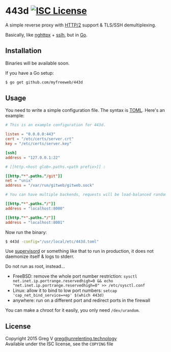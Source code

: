# 443d [![ISC License](https://img.shields.io/badge/license-ISC-red.svg?style=flat)](https://tldrlegal.com/license/-isc-license)

A simple reverse proxy with [HTTP/2] support & TLS/SSH demultiplexing.

Basically, like [nghttpx] + [sslh], but in [Go].

[HTTP/2]: https://http2.github.io
[nghttpx]: https://nghttp2.org/documentation/nghttpx.1.html
[sslh]: https://github.com/yrutschle/sslh
[Go]: https://golang.org

## Installation

Binaries will be available soon.

If you have a Go setup:

```bash
$ go get github.com/myfreeweb/443d
```

## Usage

You need to write a simple configuration file.
The syntax is [TOML].
Here's an example:

```toml
# This is an example configuration for 443d.

listen = "0.0.0.0:443"
cert = "/etc/certs/server.crt"
key = "/etc/certs/server.key"

[ssh]
address = "127.0.0.1:22"

# [[http.<host glob>.paths.<path prefix>]] :

[[http."*".paths."/git"]]
net = "unix"
address = "/var/run/gitweb/gitweb.sock"

# You can have multiple backends, requests will be load-balanced randomly

[[http."*".paths."/"]]
address = "localhost:8000"

[[http."*".paths."/"]]
address = "localhost:8001"
```

Now run the binary:

```bash
$ 443d -config="/usr/local/etc/443d.toml"
```

Use [supervisord] or something like that to run in production, it does not daemonize itself & logs to stderr.

Do not run as root, instead...

- FreeBSD: remove the whole port number restriction: `sysctl net.inet.ip.portrange.reservedhigh=0 && echo "net.inet.ip.portrange.reservedhigh=0" >> /etc/sysctl.conf`
- Linux: allow it to bind to low port numbers: `setcap 'cap_net_bind_service=+ep' $(which 443d)`
- anywhere: run on a different port and redirect ports in the firewall

You can make a chroot for it easily, you only need `/dev/urandom`.

[TOML]: https://github.com/toml-lang/toml
[supervisord]: http://supervisord.org

## License

Copyright 2015 Greg V <greg@unrelenting.technology>  
Available under the ISC license, see the `COPYING` file
